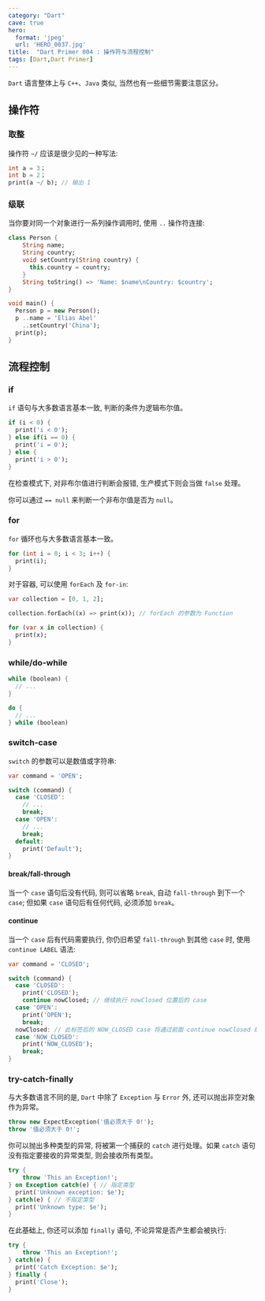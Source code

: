 ```yaml
---
category: "Dart"
cave: true
hero:
  format: 'jpeg'
  url: 'HERO_0037.jpg'
title:  "Dart Primer 004 : 操作符与流程控制"
tags: [Dart,Dart Primer]
---
```

`Dart` 语言整体上与 `C++`、`Java` 类似, 当然也有一些细节需要注意区分。

## 操作符

### 取整

操作符 `~/` 应该是很少见的一种写法:

```dart
int a = 3；
int b = 2；
print(a ~/ b); // 输出 1
```

### 级联

当你要对同一个对象进行一系列操作调用时, 使用 `..` 操作符连接:

```dart
class Person {
    String name;
    String country;
    void setCountry(String country) {
      this.country = country;
    }
    String toString() => 'Name: $name\nCountry: $country';
}

void main() {
  Person p = new Person();
  p ..name = 'Elias Abel'
    ..setCountry('China');
  print(p);
}
```

## 流程控制

### if

`if` 语句与大多数语言基本一致, 判断的条件为逻辑布尔值。

```dart
if (i < 0) {
  print('i < 0');
} else if(i == 0) {
  print('i = 0');
} else {
  print('i > 0');
}
```

在检查模式下, 对非布尔值进行判断会报错, 生产模式下则会当做 `false` 处理。

你可以通过 `== null` 来判断一个非布尔值是否为 `null`。

### for

`for` 循环也与大多数语言基本一致。

```dart
for (int i = 0; i < 3; i++) {
  print(i);
}
```

对于容器, 可以使用 `forEach` 及 `for-in`:

```dart
var collection = [0, 1, 2];

collection.forEach((x) => print(x)); // forEach 的参数为 Function

for (var x in collection) {
  print(x);
}
```

### while/do-while

```dart
while (boolean) {
  // ...
}

do {
  // ...
} while (boolean)
```

### switch-case

`switch` 的参数可以是数值或字符串:

```dart
var command = 'OPEN';

switch (command) {
  case 'CLOSED':
    // ...
    break;
  case 'OPEN':
    // ...
    break;
  default:
    print('Default');
}
```

#### break/fall-through

当一个 `case` 语句后没有代码, 则可以省略 `break`, 自动 `fall-through` 到下一个 `case`; 但如果 `case` 语句后有任何代码, 必须添加 `break`。

#### continue

当一个 `case` 后有代码需要执行, 你仍旧希望 `fall-through` 到其他 `case` 时, 使用 `continue LABEL` 语法:

```dart
var command = 'CLOSED';

switch (command) {
  case 'CLOSED':
    print('CLOSED');
    continue nowClosed; // 继续执行 nowClosed 位置后的 case
  case 'OPEN':
    print('OPEN');
    break;
  nowClosed: // 此标签后的 NOW_CLOSED case 将通过前面 continue nowClosed 继续执行
  case 'NOW_CLOSED':
    print('NOW_CLOSED');
    break;
}
```

### try-catch-finally

与大多数语言不同的是, `Dart` 中除了 `Exception` 与 `Error` 外, 还可以抛出非空对象作为异常。

```dart
throw new ExpectException('值必须大于 0!');
throw '值必须大于 0!';
```

你可以抛出多种类型的异常, 将被第一个捕获的 `catch` 进行处理。如果 `catch` 语句没有指定要接收的异常类型, 则会接收所有类型。

```dart
try {
    throw 'This an Exception!';
} on Exception catch(e) { // 指定类型
  print('Unknown exception: $e');
} catch(e) { // 不指定类型
  print('Unknown type: $e');
}
```

在此基础上, 你还可以添加 `finally` 语句, 不论异常是否产生都会被执行:

```dart
try {
    throw 'This an Exception!';
} catch(e) {
  print('Catch Exception: $e');
} finally {
  print('Close');
}
```
